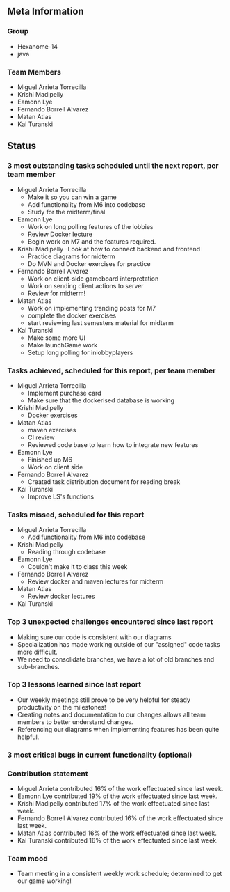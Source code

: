 ## Meta Information

### Group

- Hexanome-14
- java

### Team Members

- Miguel Arrieta Torrecilla
- Krishi Madipelly
- Eamonn Lye
- Fernando Borrell Alvarez
- Matan Atlas
- Kai Turanski

## Status

### 3 most outstanding tasks scheduled until the next report, per team member

- Miguel Arrieta Torrecilla
  - Make it so you can win a game
  - Add functionality from M6 into codebase
  - Study for the midterm/final
- Eamonn Lye
  - Work on long polling features of the lobbies
  - Review Docker lecture
  - Begin work on M7 and the features required.
- Krishi Madipelly
  -Look at how to connect backend and frontend
  - Practice diagrams for midterm 
  - Do MVN and Docker exercises for practice
- Fernando Borrell Alvarez
  - Work on client-side gameboard interpretation
  - Work on sending client actions to server
  - Review for midterm! 
- Matan Atlas
  - Work on implementing tranding posts for M7
  - complete the docker exercises 
  - start reviewing last semesters material for midterm
- Kai Turanski
  - Make some more UI
  - Make launchGame work
  - Setup long polling for inlobbyplayers

### Tasks achieved, scheduled for this report, per team member

- Miguel Arrieta Torrecilla
  - Implement purchase card
  - Make sure that the dockerised database is working
- Krishi Madipelly
  - Docker exercises
- Matan Atlas
  - maven exercises
  - CI review
  - Reviewed code base to learn how to integrate new features
- Eamonn Lye
  - Finished up M6
  - Work on client side
- Fernando Borrell Alvarez
  - Created task distribution document for reading break
- Kai Turanski
  - Improve LS's functions

### Tasks missed, scheduled for this report

- Miguel Arrieta Torrecilla
  - Add functionality from M6 into codebase
- Krishi Madipelly
  - Reading through codebase
- Eamonn Lye
  - Couldn't make it to class this week
- Fernando Borrell Alvarez
  - Review docker and maven lectures for midterm
- Matan Atlas
  - Review docker lectures
- Kai Turanski

### Top 3 unexpected challenges encountered since last report

- Making sure our code is consistent with our diagrams
- Specialization has made working outside of our "assigned" code tasks more difficult.
- We need to consolidate branches, we have a lot of old branches and sub-branches.

### Top 3 lessons learned since last report

- Our weekly meetings still prove to be very helpful for steady productivity on the milestones!
- Creating notes and documentation to our changes allows all team members to better understand changes.
- Referencing our diagrams when implementing features has been quite helpful.

### 3 most critical bugs in current functionality (optional)

### Contribution statement

- Miguel Arrieta contributed 16% of the work effectuated since last week.
- Eamonn Lye contributed 19% of the work effectuated since last week.
- Krishi Madipelly contributed 17% of the work effectuated since last week.
- Fernando Borrell Alvarez contributed 16% of the work effectuated since last week.
- Matan Atlas contributed 16% of the work effectuated since last week.
- Kai Turanski contributed 16% of the work effectuated since last week.

### Team mood

- Team meeting in a consistent weekly work schedule; determined to get our game working! 
